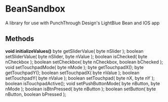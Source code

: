# BeanSandbox
A library for use with PunchThrough Design's LightBlue Bean and IOS app

## Methods

**void initializeValues()**
    byte getSliderValue( byte nSlider );
    boolean setSliderValue( byte nSlider, byte nValue );
    boolean isChecked( byte nCheckbox );
    boolean setCheckbox( byte nCheckbox, boolean bChecked );
    void setTouchpadMode( byte nMode );
    byte getTouchpadX();
    byte getTouchpadY();
    boolean setTouchpadX( byte nValue );
    boolean setTouchpadY( byte nValue );
    boolean setTouchpad( byte nX, byte nY );
    boolean isTouchpadActive();
    void setPushButtonMode( byte nButton, byte nMode );
    boolean isBtnPressed( byte nButton );
    boolean setButton( byte nButton, boolean bPressed );
    

